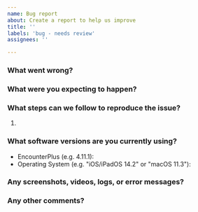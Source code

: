 ```yaml
---
name: Bug report
about: Create a report to help us improve
title: ''
labels: 'bug - needs review'
assignees: ''

---
```

### What went wrong?


### What were you expecting to happen?


### What steps can we follow to reproduce the issue?
1. 

### What software versions are you currently using?
- EncounterPlus (e.g. 4.11.1): 
- Operating System (e.g. "iOS/iPadOS 14.2" or "macOS 11.3"): 

### Any screenshots, videos, logs, or error messages?


### Any other comments?
